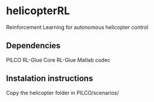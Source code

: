 helicopterRL
============

Reinforcement Learning for autonomous helicopter control

Dependencies
------------

PILCO
RL-Glue Core
RL-Glue Matlab codec

Instalation instructions
------------------------

Copy the helicopter folder in PILCO/scenarios/


